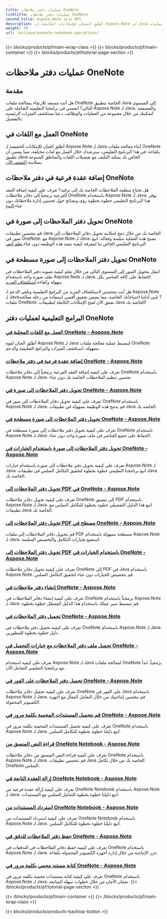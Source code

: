 ```yaml
---
title: عمليات دفتر ملاحظات OneNote
linktitle: عمليات دفتر ملاحظات OneNote
second_title: Aspose.Note جافا API
description: أطلق العنان للإمكانات الكاملة لـ Aspose.Note لـ Java من خلال البرامج التعليمية لعمليات OneNote Notebook. قم بتوفير دليل خطوة بخطوة لتحسين تطبيقات Java الخاصة بك.
weight: 28
url: /ar/java/onenote-notebook-operations/
---
```


{{< blocks/products/pf/main-wrap-class >}}
{{< blocks/products/pf/main-container >}}
{{< blocks/products/pf/tutorial-page-section >}}

# عمليات دفتر ملاحظات OneNote


## مقدمة

هل أنت مستعد للارتقاء بمعالجة ملفات OneNote الخاصة بتطبيق Java إلى المستوى التالي؟ انغمس في برامجنا التعليمية الشاملة على Aspose.Note لـ Java، والمصممة لتمكينك من خلال مجموعة من العمليات والوظائف. دعنا نستكشف الميزات الرئيسية بالتفصيل:

## العمل مع اللغات في OneNote

 أطلق العنان للإمكانات الحقيقية لـ Aspose.Note لـ Java أثناء معالجة ملفات OneNote بكفاءة. في هذا البرنامج التعليمي، سنرشدك خلال العمل مع لغات مختلفة، مما يضمن أن تطبيق Java الخاص بك يمكنه التكيف مع تفضيلات اللغات والمناطق المتنوعة بسلاسة.[اكتشف الآن](./working-with-locales/)

## إضافة عقدة فرعية في دفتر ملاحظات OneNote

هل تحتاج منظمة الملاحظات الخاصة بك إلى ترقية؟ تعرف على كيفية إضافة العقد الفرعية برمجياً إلى دفاتر ملاحظات OneNote باستخدام Aspose.Note لـ Java. يوفر هذا البرنامج التعليمي خطوة بخطوة رؤى ونصائح حول تحسين إدارة ملاحظاتك دون عناء.[البدء](./add-child-node/)

## تحويل دفتر الملاحظات إلى صورة في OneNote

 قم بتحسين تطبيقات Java الخاصة بك من خلال دمج إمكانية تحويل دفاتر الملاحظات إلى صور في OneNote. مع Aspose.Note لـ Java، تصبح هذه العملية سلسة وفعالة. اتبع البرنامج التعليمي الخاص بنا لمعرفة كيفية تنفيذ هذه الوظيفة دون عناء.[تعلم كيف](./convert-notebook-to-image/)

## تحويل دفتر الملاحظات إلى صورة مسطحة في OneNote

 انتقل بتحويل الصور إلى المستوى التالي من خلال تعلم كيفية تسوية دفتر الملاحظات في ملف صورة واحد باستخدام Aspose.Note لـ Java. الحفاظ على كافة العناصر بكل سهولة وكفاءة.[استكشاف المزيد](./convert-notebook-to-flattened-image/)

هل أنت متحمس لاستكشاف المزيد من البرامج التعليمية وتلقي الدعم لـ Aspose.Note لـ Java؟ تلبي أدلتنا احتياجاتك الخاصة، مما يضمن تحقيق أقصى استفادة من رحلة معالجة ملفات OneNote. تعمق الآن لفتح الإمكانات الكاملة لتطبيقات Java الخاصة بك!
## البرامج التعليمية لعمليات دفتر OneNote
### [العمل مع اللغات المحلية في OneNote - Aspose.Note](./working-with-locales/)
أطلق العنان لقوة Aspose.Note لـ Java لتبسيط عملية معالجة ملفات OneNote بسهولة. استكشف الميزات والبرامج التعليمية والدعم.
### [إضافة عقدة فرعية في دفتر ملاحظات OneNote - Aspose.Note](./add-child-node/)
تعرف على كيفية إضافة العقد الفرعية برمجياً إلى دفاتر ملاحظات OneNote باستخدام Aspose.Note لـ Java. تحسين تنظيم الملاحظات الخاصة بك دون عناء.
### [تحويل دفتر الملاحظات إلى صورة في OneNote - Aspose.Note](./convert-notebook-to-image/)
تعرف على كيفية تحويل دفاتر الملاحظات إلى صور في OneNote باستخدام Aspose.Note لـ Java. قم بدمج هذه الوظيفة بسهولة في تطبيقات Java الخاصة بك.
### [تحويل دفتر الملاحظات إلى صورة مسطحة في OneNote - Aspose.Note](./convert-notebook-to-flattened-image/)
تعرف على كيفية تحويل دفتر ملاحظات إلى صورة مسطحة في OneNote باستخدام Aspose.Note لـ Java. الحفاظ على جميع العناصر في ملف صورة واحد دون عناء.
### [تحويل دفتر الملاحظات إلى صورة باستخدام الخيارات في OneNote - Aspose.Note](./convert-notebook-to-image-with-options/)
تعرف على كيفية تحويل دفتر ملاحظات إلى صورة باستخدام خيارات Aspose.Note لـ Java. اتبع برنامجنا التعليمي خطوة بخطوة لتحقيق التكامل السلس في تطبيقات Java الخاصة بك.
### [تحويل دفتر الملاحظات إلى PDF في OneNote - Aspose.Note](./convert-notebook-to-pdf/)
تعرف على كيفية تحويل دفاتر ملاحظات OneNote إلى تنسيق PDF باستخدام Aspose.Note لـ Java. اتبع هذا الدليل التفصيلي خطوة بخطوة للتكامل السلس مع تطبيقات Java الخاصة بك.
### [تحويل دفتر الملاحظات إلى PDF مسطح في OneNote - Aspose.Note](./convert-notebook-to-flattened-pdf/)
قم بتحويل دفاتر الملاحظات إلى ملفات PDF مسطحة بسهولة باستخدام Aspose.Note لـ Java. استمتع بخيارات التكامل والتخصيص السلسة.
### [تحويل دفتر الملاحظات إلى PDF باستخدام الخيارات في OneNote - Aspose.Note](./convert-notebook-to-pdf-with-options/)
تعرف على كيفية تحويل دفاتر ملاحظات OneNote إلى PDF في Java باستخدام Aspose.Note. قم بتخصيص الخيارات دون عناء لتحقيق التكامل السلس.
### [إنشاء دفتر ملاحظات في OneNote - Aspose.Note](./create-notebook/)
تعرف على كيفية إنشاء دفاتر الملاحظات في OneNote برمجياً باستخدام Aspose.Note لـ Java. قم بتبسيط سير عملك باستخدام هذا الدليل المفصّل خطوة بخطوة.
### [تحميل دفتر الملاحظات في OneNote - Aspose.Note](./loading-notebook/)
تعرف على كيفية تحميل دفتر ملاحظات في OneNote باستخدام Aspose.Note لـ Java. دليل خطوة بخطوة للمطورين.
### [تحميل ملف دفتر الملاحظات مع خيارات التحميل في OneNote - Aspose.Note](./load-notebook-file-with-load-options/)
تعرف على كيفية استخدام Aspose.Note لـ Java لمعالجة ملفات OneNote برمجياً. ابدأ مع برنامجنا التعليمي الشامل الآن.
### [تحميل دفتر الملاحظات على الفور في OneNote - Aspose.Note](./load-notebook-instantly/)
تعرف على كيفية تحميل دفاتر ملاحظات OneNote على الفور في Java باستخدام Aspose.Note لـ Java. قم بتحسين إنتاجيتك من خلال التعامل الفعال مع أجهزة الكمبيوتر المحمولة.
### [قم بتحميل المستندات المحمية بكلمة مرور في OneNote - Aspose.Note](./load-password-protected-documents/)
تعرف على كيفية تحميل المستندات المحمية بكلمة مرور في OneNote باستخدام Aspose.Note لـ Java. اتبع دليلنا خطوة بخطوة للتكامل السلس.
### [قراءة النص المنسق من OneNote Notebook - Aspose.Note](./read-rich-text/)
تعرف على كيفية قراءة النص المنسق من دفاتر ملاحظات OneNote باستخدام Aspose.Note لـ Java. قم بتحسين تطبيقات Java الخاصة بك من خلال تكامل OneNote السلس.
### [إزالة العقدة التابعة في OneNote Notebook - Aspose.Note](./remove-child-node/)
تعرف على كيفية إزالة عقدة فرعية من OneNote Notebook باستخدام Aspose.Note لـ Java. اتبع دليلنا خطوة بخطوة للتعامل السلس مع المستندات.
### [استرداد المستندات من OneNote Notebook - Aspose.Note](./retrieve-documents-from-onenote-notebook/)
تعرف على كيفية استرداد المستندات من OneNote Notebook باستخدام Aspose.Note لـ Java. اتبع دليلنا خطوة بخطوة للتكامل السلس.
### [حفظ دفتر الملاحظات للدفق في OneNote - Aspose.Note](./save-notebook-to-stream/)
تعرف على كيفية حفظ دفاتر الملاحظات في التدفقات في OneNote باستخدام Aspose.Note لـ Java. عزز الإنتاجية من خلال إدارة أجهزة الكمبيوتر المحمولة بكفاءة.
### [كتابة مستند محمي بكلمة مرور في OneNote - Aspose.Note](./write-password-protected-document/)
تعرف على كيفية كتابة مستندات محمية بكلمة مرور في OneNote باستخدام Aspose.Note لـ Java. ضمان الأمان من خلال خطوات سهلة المتابعة.
{{< /blocks/products/pf/tutorial-page-section >}}

{{< /blocks/products/pf/main-container >}}
{{< /blocks/products/pf/main-wrap-class >}}

{{< blocks/products/products-backtop-button >}}

